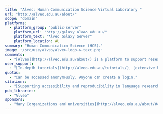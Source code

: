 ```yaml
---
title: "Alveo: Human Communication Science Virtual Laboratory "
url: "http://alveo.edu.au/about/"
scope: "domain"
platforms:
  - platform_group: "public-server"
    platform_url: "http://galaxy.alveo.edu.au/"
    platform_text: "Alveo Galaxy Server"
    platform_location: AU
summary: "Human Communication Science (HCS)."
image: "/src/use/alveo/alveo-logo-w-text.png"
comments:
  - "[Alveo](http://alveo.edu.au/about/) is a platform to support research in Human Communication.  The Alveo repository holds large collections of speech, video and text data and provides an API for use by research tools.  Our Galaxy server implements a number of research tools for working with speech and text data and we are exploring how best to adapt tools to this environment.  Current tools allow data to be pulled from the Alveo repository and processed with various text and speech processing methods."
user_support:
  - "[In-depth tutorials](http://alveo.edu.au/tutorials/), [extensive help pages](http://alveo.edu.au/help/) and an [Alveo support forum and FAQ](https://support.alveo.edu.au/support/home) are available."
quotas:
  - "Can be accessed anonymously. Anyone can create a login."
citations:
  - "[Supporting accessibility and reproducibility in language research in the Alveo virtual laboratory](https://doi.org/10.1016/j.csl.2017.01.003), Steve Cassidy, Dominique Estival, *Computer Speech & Language*, Volume 45, September 2017, Pages 375-391"
pub_libraries:
  - "Alveo"
sponsors:
  - "Many [organizations and universities](http://alveo.edu.au/about/#colophon) across Australia."
---
```

